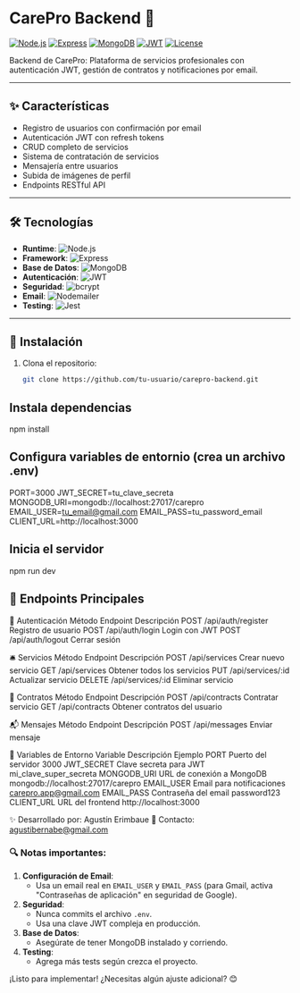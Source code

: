 # CarePro Backend 🚀

[![Node.js](https://img.shields.io/badge/Node.js-20+-339933?logo=node.js)](https://nodejs.org)
[![Express](https://img.shields.io/badge/Express-4.19.2-000000?logo=express)](https://expressjs.com)
[![MongoDB](https://img.shields.io/badge/MongoDB-8.7.1-47A248?logo=mongodb)](https://www.mongodb.com)
[![JWT](https://img.shields.io/badge/JWT-9.0.2-000000?logo=jsonwebtokens)](https://jwt.io)
[![License](https://img.shields.io/badge/Licencia-MIT-blue.svg)](https://opensource.org/licenses/MIT)

Backend de CarePro: Plataforma de servicios profesionales con autenticación JWT, gestión de contratos y notificaciones por email.

---

## ✨ Características
- Registro de usuarios con confirmación por email
- Autenticación JWT con refresh tokens
- CRUD completo de servicios
- Sistema de contratación de servicios
- Mensajería entre usuarios
- Subida de imágenes de perfil
- Endpoints RESTful API

---

## 🛠️ Tecnologías
- **Runtime**: ![Node.js](https://img.shields.io/badge/-Node.js-339933?logo=node.js&logoColor=white)
- **Framework**: ![Express](https://img.shields.io/badge/-Express-000000?logo=express)
- **Base de Datos**: ![MongoDB](https://img.shields.io/badge/-MongoDB-47A248?logo=mongodb)
- **Autenticación**: ![JWT](https://img.shields.io/badge/-JWT-000000?logo=jsonwebtokens)
- **Seguridad**: ![bcrypt](https://img.shields.io/badge/-bcrypt-525252)
- **Email**: ![Nodemailer](https://img.shields.io/badge/-Nodemailer-2F4F4F)
- **Testing**: ![Jest](https://img.shields.io/badge/-Jest-C21325?logo=jest)

---

## 🚀 Instalación
1. Clona el repositorio:
   ```bash
   git clone https://github.com/tu-usuario/carepro-backend.git

## Instala dependencias
npm install

## Configura variables de entornio (crea un archivo .env)
PORT=3000
JWT_SECRET=tu_clave_secreta
MONGODB_URI=mongodb://localhost:27017/carepro
EMAIL_USER=tu_email@gmail.com
EMAIL_PASS=tu_password_email
CLIENT_URL=http://localhost:3000

## Inicia el servidor 
npm run dev

## 🔑 Endpoints Principales

👤 Autenticación
Método	Endpoint	Descripción
POST	/api/auth/register	Registro de usuario
POST	/api/auth/login	Login con JWT
POST	/api/auth/logout	Cerrar sesión

🛎️ Servicios
Método	Endpoint	Descripción
POST	/api/services	Crear nuevo servicio
GET	/api/services	Obtener todos los servicios
PUT	/api/services/:id	Actualizar servicio
DELETE	/api/services/:id	Eliminar servicio

🤝 Contratos
Método	Endpoint	Descripción
POST	/api/contracts	Contratar servicio
GET	/api/contracts	Obtener contratos del usuario

📬 Mensajes
Método	Endpoint	Descripción
POST	/api/messages	Enviar mensaje

📄 Variables de Entorno
Variable	Descripción	Ejemplo
PORT	Puerto del servidor	3000
JWT_SECRET	Clave secreta para JWT	mi_clave_super_secreta
MONGODB_URI	URL de conexión a MongoDB	mongodb://localhost:27017/carepro
EMAIL_USER	Email para notificaciones	carepro.app@gmail.com
EMAIL_PASS	Contraseña del email	password123
CLIENT_URL	URL del frontend	http://localhost:3000

✨ Desarrollado por: Agustín Erimbaue
📧 Contacto: agustibernabe@gmail.com


### 🔍 Notas importantes:
1. **Configuración de Email**:
   - Usa un email real en `EMAIL_USER` y `EMAIL_PASS` (para Gmail, activa "Contraseñas de aplicación" en seguridad de Google).
2. **Seguridad**:
   - Nunca commits el archivo `.env`.
   - Usa una clave JWT compleja en producción.
3. **Base de Datos**:
   - Asegúrate de tener MongoDB instalado y corriendo.
4. **Testing**:
   - Agrega más tests según crezca el proyecto.

¡Listo para implementar! ¿Necesitas algún ajuste adicional? 😊
